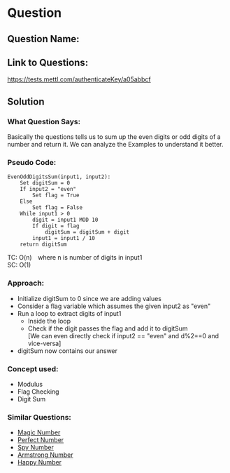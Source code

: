 # Question
  
## Question Name:

  
## Link to Questions:
https://tests.mettl.com/authenticateKey/a05abbcf
  
## Solution  

### What Question Says:
Basically the questions tells us to sum up the even digits or odd digits of a number and return it. We can analyze the Examples to understand it better. 

### Pseudo Code:
```
EvenOddDigitsSum(input1, input2):
    Set digitSum = 0
    If input2 = "even"
        Set flag = True
    Else
        Set flag = False
    While input1 > 0
        digit = input1 MOD 10
        If digit = flag
            digitSum = digitSum + digit
        input1 = input1 / 10
    return digitSum
```
TC: O(n)&emsp;where n is number of digits in input1  
SC: O(1)

### Approach:
* Initialize digitSum to 0 since we are adding values
* Consider a flag variable which assumes the given input2 as "even"
* Run a loop to extract digits of input1
    * Inside the loop
    * Check if the digit passes the flag and add it to digitSum  
    [We can even directly check if input2 == "even" and d%2==0 and vice-versa]
* digitSum now contains our answer

### Concept used:
* Modulus
* Flag Checking
* Digit Sum

### Similar Questions:
* [Magic Number](https://practice.geeksforgeeks.org/problems/sum-of-digit-modified1409/1)
* [Perfect Number](https://practice.geeksforgeeks.org/problems/perfect-number3759/1)
* [Spy Number](https://www.geeksforgeeks.org/spy-number-sum-and-products-of-digits-are-same/)
* [Armstrong Number](https://practice.geeksforgeeks.org/problems/armstrong-numbers2727/1)
* [Happy Number](https://leetcode.com/problems/happy-number/)
